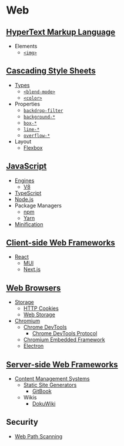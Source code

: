 # Web
## [HyperText Markup Language](HTML/README.md)
- Elements
  - [`<img>`](HTML/Elements/img.md)

## [Cascading Style Sheets](CSS/README.md)
- [Types](CSS/Types/README.md)
  - [`<blend-mode>`](CSS/Types/blend-mode.md)
  - [`<color>`](CSS/Types/color.md)
- Properties
  - [`backdrop-filter`](CSS/Properties/backdrop-filter.md)
  - [`background-*`](CSS/Properties/background.md)
  - [`box-*`](CSS/Properties/box.md)
  - [`line-*`](CSS/Properties/line.md)
  - [`overflow-*`](CSS/Properties/overflow.md)
- Layout
  - [Flexbox](CSS/Layout/Flexbox.md)

## [JavaScript](JS/README.md)
- [Engines](JS/Engines/README.md)
  - [V8](JS/Engines/V8/README.md)
- [TypeScript](JS/TS/README.md)
- [Node.js](JS/Node.js/README.md)
- Package Managers
  - [npm](JS/Package%20Managers/npm.md)
  - [Yarn](JS/Package%20Managers/Yarn.md)
- [Minification](JS/Minification.md)

## [Client-side Web Frameworks](Client-side/README.md)
- [React](Client-side/React/README.md)
  - [MUI](Client-side/React/MUI/README.md)
  - [Next.js](Client-side/React/Next.js/README.md)

## [Web Browsers](Browsers/README.md)
- [Storage](Browsers/Storage/README.md)
  - [HTTP Cookies](Browsers/Storage/HTTP%20Cookies.md)
  - [Web Storage](Browsers/Storage/Web%20Storage.md)
- [Chromium](Browsers/Chromium/README.md)
  - [Chrome DevTools](Browsers/Chromium/DevTools/README.md)
    - [Chrome DevTools Protocol](Browsers/Chromium/DevTools/Protocol.md)
  - [Chromium Embedded Framework](Browsers/Chromium/CEF/README.md)
  - [Electron](Browsers/Chromium/Electron/README.md)

## [Server-side Web Frameworks](Server-side/README.md)
- [Content Management Systems](Server-side/Content/README.md)
  - [Static Site Generators](Server-side/Content/Static/README.md)
    - [GitBook](Server-side/Content/Static/GitBook/README.md)
  - Wikis
    - [DokuWiki](Server-side/Content/Wikis/DokuWiki/README.md)

## Security
- [Web Path Scanning](Security/Web%20Path%20Scanning.md)